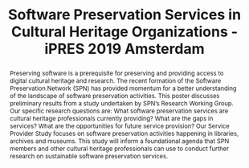 ---
abstract: 'Preserving software is a prerequisite for preserving and providing access
  to digital cultural heritage and research. The recent formation of the Software
  Preservation Network (SPN) has provided momentum for a better understanding of the
  landscape of software preservation activities. This poster discusses preliminary
  results from a study undertaken by SPN’s Research Working Group. Our specific research
  questions are: What software preservation services are cultural heritage professionals
  currently providing? What are the gaps in services? What are the opportunities for
  future service provision? Our Service Provider Study focuses on software preservation
  activities happening in libraries, archives and museums. This study will inform
  a foundational agenda that SPN members and other cultural heritage professionals
  can use to conduct further research on sustainable software preservation services.'
creators:
- Hagenmaier, Wendy
- Work, Lauren
- Benner, Jessica G.
- Lassere, Monique
- Williford, Christa
- Erickson, Seth
date: null
document_url: https://services.phaidra.univie.ac.at/api/object/o:1080502/download
grand_parent: iPRES
institutions: []
keywords: []
landing_page_url: https://phaidra.univie.ac.at/o:1080502
language: eng
layout: publication
license: CC BY 4.0 International
notes_url: null
parent: iPRES 2019
presentation_url: null
size: 138968
source_name: iPRES
title: Software Preservation Services in Cultural Heritage Organizations - iPRES 2019
  Amsterdam
type: poster
year: 2019
---